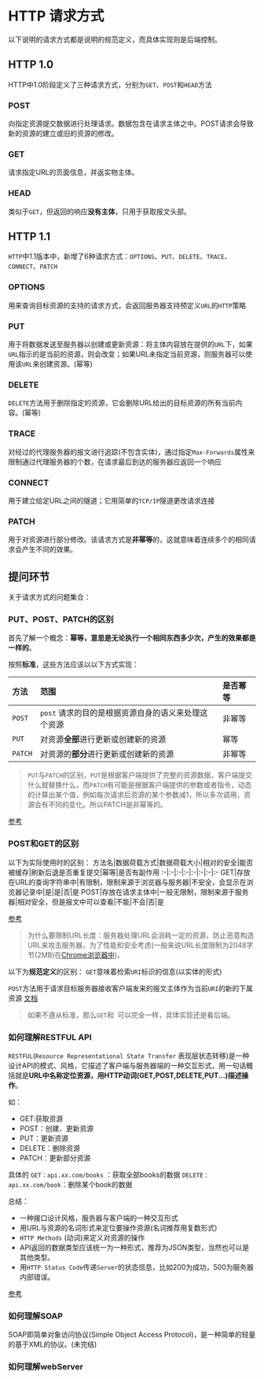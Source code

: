 # HTTP 请求方式

以下说明的请求方式都是说明的规范定义，而具体实现则是后端控制。

## HTTP 1.0

HTTP中1.0阶段定义了三种请求方式，分别为`GET`、`POST`和`HEAD`方法

### POST

向指定资源提交数据进行处理请求。数据包含在请求主体之中。POST请求会导致新的资源的建立或旧的资源的修改。

### GET

请求指定URL的页面信息，并返实物主体。

### HEAD

类似于`GET`，但返回的响应**没有主体**，只用于获取报文头部。

## HTTP 1.1

`HTTP`中1.1版本中，新增了6种请求方式：`OPTIONS`、`PUT`、`DELETE`、`TRACE`、`CONNECT`、`PATCH`

### OPTIONS

用来查询目标资源的支持的请求方式，会返回服务器支持预定义`URL`的`HTTP`策略

### PUT

用于将数据发送至服务器以创建或更新资源：将主体内容放在提供的`URL`下，如果`URL`指示的是当前的资源，则会改变；如果URL未指定当前资源，则服务器可以使用该`URL`来创建资源。(幂等)

### DELETE

`DELETE`方法用于删除指定的资源，它会删除URL给出的目标资源的所有当前内容。(幂等)

### TRACE

对经过的代理服务器的报文进行追踪(不包含实体)，通过指定`Max-Forwards`属性来限制通过代理服务器的个数，在请求最后到达的服务器应返回一个响应

### CONNECT

用于建立给定URL之间的隧道；它用简单的`TCP/IP`隧道更改请求连接

### PATCH

用于对资源进行部分修改。该请求方式是**非幂等**的，这就意味着连续多个的相同请求会产生不同的效果。

## 提问环节

关于请求方式的问题集合：

### PUT、POST、PATCH的区别

首先了解一个概念：**幂等，意思是无论执行一个相同东西多少次，产生的效果都是一样的**。

按照**标准**，这些方法应该以以下方式实现：

方法|范围|是否幂等
:-|:-|:-
`POST`| `post` 请求的目的是根据资源自身的语义来处理这个资源|非幂等
`PUT`|对资源**全部**进行更新或创建新的资源|幂等
`PATCH`|对资源的**部分**进行更新或创建新的资源|非幂等

>`PUT`与`PATCH`的区别，`PUT`是根据客户端提供了完整的资源数据，客户端提交什么就替换什么，而`PATCH`有可能是根据客户端提供的参数或者指令，动态的计算出某个值，例如每次请求后资源的某个参数减1，所以多次调用，资源会有不同的变化。所以PATCH是非幂等的。

[参考](https://segmentfault.com/q/1010000005685904)

### POST和GET的区别

以下为实际使用时的区别：
方法名|数据荷载方式|数据荷载大小|相对的安全|能否被缓存|刷新后退是否重复提交|幂等|是否有副作用
:-|:-|:-|:-|:-|:-|:-|:-
GET|存放在URL的查询字符串中|有限制，限制来源于浏览器与服务器|不安全，会显示在浏览器记录中|是|是|否|是
POST|存放在请求主体中|一般无限制，限制来源于服务器|相对安全，但是报文中可以查看|不能|不会|否|是

[参考](https://www.zhihu.com/question/28586791/answer/767316172)

>为什么要限制URL长度：服务器处理URL会消耗一定的资源，防止恶意构造URL来攻击服务器，为了性能和安全考虑(一般来说URL长度限制为2048字节(2MB)在[Chrome浏览器中](https://code.google.com/p/chromium/issues/detail?id=69227))。

以下为**规范定义**的区别：
`GET`意味着检索`URI`标识的信息(以实体的形式)

`POST`方法用于请求目标服务器接收客户端发来的报文主体作为当前`URI`的新的下属资源
[文档](https://tools.ietf.org/html/rfc2068#section-9.3)

>如果不遵从标准，那么`GET`和` `可以完全一样，具体实现还是看后端。

### 如何理解RESTFUL API

`RESTFUL`(`Resource Representational State Transfer` 表现层状态转移)是一种设计API的模式、风格，它描述了客户端与服务器端的一种交互形式，用一句话概括就是**URL中名称定位资源，用HTTP动词(GET,POST,DELETE,PUT...)描述操作**。

如：

+ GET:获取资源
+ POST：创建、更新资源
+ PUT：更新资源
+ DELETE：删除资源
+ PATCH：更新部分资源

具体的
`GET：api.xx.com/books` ：获取全部books的数据
`DELETE：api.xx.com/book`：删除某个book的数据

总结：

+ 一种接口设计风格，服务器与客户端的一种交互形式
+ 用URL与资源的名词形式来定位要操作资源(名词推荐用复数形式)
+ `HTTP Methods` (动词)来定义对资源的操作
+ API返回的数据类型应该统一为一种形式，推荐为JSON类型，当然也可以是其他类型。
+ 用`HTTP Status Code`传递`Server`的状态信息，比如200为成功，500为服务器内部错误。

[参考](https://www.zhihu.com/question/28557115/answer/48094438)

### 如何理解SOAP

SOAP即简单对象访问协议(Simple Object Access Protocol)，是一种简单的轻量的基于XML的协议。(未完结)

### 如何理解webServer